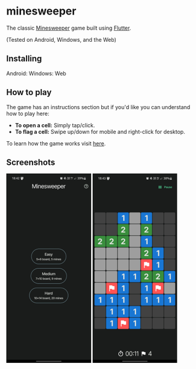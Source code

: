 # minesweeper

The classic [Minesweeper](https://en.wikipedia.org/wiki/Minesweeper_(video_game)) game built using [Flutter](https://flutter.dev).

(Tested on Android, Windows, and the Web)

## Installing
Android:
Windows: 
Web

## How to play
The game has an instructions section but if you'd like you can understand how to play here:
- __To open a cell:__ Simply tap/click.
- __To flag a cell:__ Swipe up/down for mobile and right-click for desktop.

To learn how the game works visit [here](https://en.wikipedia.org/wiki/Minesweeper_(video_game)#Gameplay).
## Screenshots
<img src="images/home.jpg" alt="Minesweeeper home page" height="500"> 
<img src="images/game.jpg" alt="Minesweeper game" height="500">